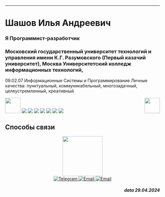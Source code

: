 ---

# Шашов Илья Андреевич 
### Я Программист-разработчик

### Московский государственный университет технологий и управления имени К.Г. Разумовского (Первый казачий университет), Москва Университетский колледж информационных технологий,
  09.02.07 Информационные Системы
  и Программирование
  Личные качества: пунктуальный, коммуникабельный, многозадачный, целеустремленный,
  креативный

<div id="about">
  <img src="https://user-images.githubusercontent.com/74038190/212284087-bbe7e430-757e-4901-90bf-4cd2ce3e1852.gif" width="50"/>
  <img src="https://img.shields.io/badge/python-f5d400?style=for-the-badge&logo=python"/>
  <img src="https://img.shields.io/badge/Django-006b2a?style=for-the-badge&logo=Django"/>
  <img src="https://img.shields.io/badge/git-grey?style=for-the-badge&logo=git">
  <img src="https://img.shields.io/badge/Linux-blue?style=for-the-badge&logo=Linux"/>
  <img src="https://img.shields.io/badge/C-5944c1?style=for-the-badge&logo=C" />
  <img src="https://img.shields.io/badge/C%23-5944c1?style=for-the-badge&logo=C%23"/>
  <img src="https://img.shields.io/badge/PostgreSQL-fff?style=for-the-badge&logo=PostgreSQL"/>
  <img align="right" src="https://user-images.githubusercontent.com/74038190/212284087-bbe7e430-757e-4901-90bf-4cd2ce3e1852.gif" width="50"/>
</div>

## Способы связи 
<div id="coding" align="center">
  <img src="https://media.giphy.com/media/M9gbBd9nbDrOTu1Mqx/giphy.gif" width="130"/>
</div>

<div id="badges" align="center">
  <a href="https://t.me/requqqek">
    <img src="https://img.shields.io/badge/Telegram-blue?style=for-the-badge&logo=Telegram&logoColor=white" alt="Telegram"/>
  </a>
   <a href="mailto:Sergshashov81@gmail.com.ru&body=привет">
    <img src="https://img.shields.io/badge/Email-A60000?style=for-the-badge&logo=Google&logoColor=yellow" alt="Email"/>
  </a>
  <a href="https://github.com/requqqek">
    <img src="https://img.shields.io/badge/GitHub-grey?style=for-the-badge&logo=GitHub&logoColor=wite" alt="Email"/>
  </a>
</div>


<h5 align="right">data 29.04.2024</h5>
